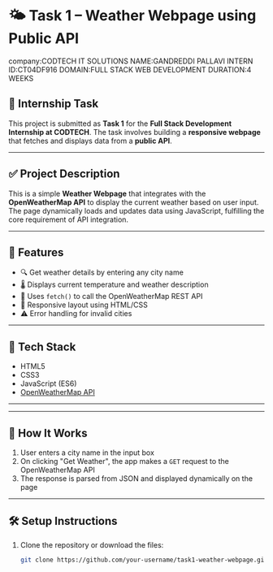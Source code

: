 # 🌤 Task 1 – Weather Webpage using Public API
company:CODTECH IT SOLUTIONS
NAME:GANDREDDI PALLAVI
INTERN ID:CT04DF916
DOMAIN:FULL STACK WEB DEVELOPMENT
DURATION:4 WEEKS

## 📌 Internship Task
This project is submitted as **Task 1** for the **Full Stack Development Internship at CODTECH**. The task involves building a **responsive webpage** that fetches and displays data from a **public API**.

---

## ✅ Project Description
This is a simple **Weather Webpage** that integrates with the **OpenWeatherMap API** to display the current weather based on user input. The page dynamically loads and updates data using JavaScript, fulfilling the core requirement of API integration.

---

## 🚀 Features
- 🔍 Get weather details by entering any city name
- 🌡 Displays current temperature and weather description
- 🔁 Uses `fetch()` to call the OpenWeatherMap REST API
- 📱 Responsive layout using HTML/CSS
- ⚠ Error handling for invalid cities

---

## 🔧 Tech Stack
- HTML5  
- CSS3  
- JavaScript (ES6)  
- [OpenWeatherMap API](https://openweathermap.org/api)

---
---

## 🧠 How It Works
1. User enters a city name in the input box
2. On clicking "Get Weather", the app makes a `GET` request to the OpenWeatherMap API
3. The response is parsed from JSON and displayed dynamically on the page

---

## 🛠️ Setup Instructions

1. Clone the repository or download the files:
   ```bash
   git clone https://github.com/your-username/task1-weather-webpage.git
